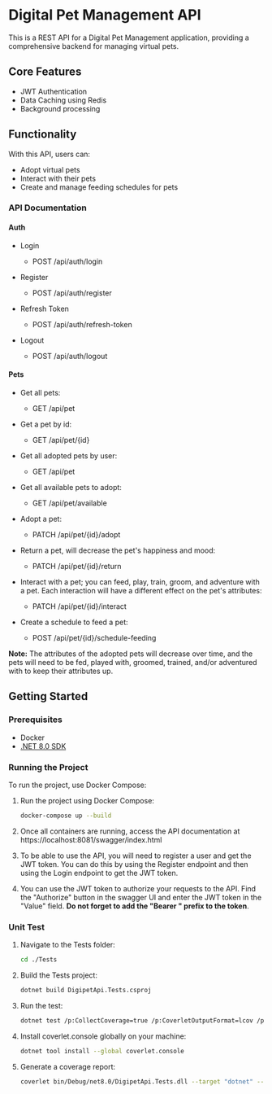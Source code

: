 # Digital Pet Management API

This is a REST API for a Digital Pet Management application, providing a comprehensive backend for managing virtual pets.

## Core Features

- JWT Authentication
- Data Caching using Redis
- Background processing

## Functionality

With this API, users can:

- Adopt virtual pets
- Interact with their pets
- Create and manage feeding schedules for pets

### API Documentation

#### Auth

- Login

  - POST /api/auth/login

- Register

  - POST /api/auth/register

- Refresh Token

  - POST /api/auth/refresh-token

- Logout
  - POST /api/auth/logout

#### Pets

- Get all pets:

  - GET /api/pet

- Get a pet by id:

  - GET /api/pet/{id}

- Get all adopted pets by user:

  - GET /api/pet

- Get all available pets to adopt:

  - GET /api/pet/available

- Adopt a pet:

  - PATCH /api/pet/{id}/adopt

- Return a pet, will decrease the pet's happiness and mood:

  - PATCH /api/pet/{id}/return

- Interact with a pet; you can feed, play, train, groom, and adventure with a pet. Each interaction will have a different effect on the pet's attributes:

  - PATCH /api/pet/{id}/interact

- Create a schedule to feed a pet:
  - POST /api/pet/{id}/schedule-feeding

**Note:** The attributes of the adopted pets will decrease over time, and the pets will need to be fed, played with, groomed, trained, and/or adventured with to keep their attributes up.

## Getting Started

### Prerequisites

- Docker
- [.NET 8.0 SDK](https://dotnet.microsoft.com/en-us/download/dotnet/8.0)

### Running the Project

To run the project, use Docker Compose:

1. Run the project using Docker Compose:

   ```bash
   docker-compose up --build
   ```

2. Once all containers are running, access the API documentation at https://localhost:8081/swagger/index.html

3. To be able to use the API, you will need to register a user and get the JWT token. You can do this by using the Register endpoint and then using the Login endpoint to get the JWT token.

4. You can use the JWT token to authorize your requests to the API. Find the "Authorize" button in the swagger UI and enter the JWT token in the "Value" field. **Do not forget to add the "Bearer " prefix to the token**.

### Unit Test

1. Navigate to the Tests folder:

   ```bash
   cd ./Tests
   ```

2. Build the Tests project:
   ```bash
   dotnet build DigipetApi.Tests.csproj
   ```
3. Run the test:
   ```bash
   dotnet test /p:CollectCoverage=true /p:CoverletOutputFormat=lcov /p:CoverletOutput=./lcov.info -v n
   ```
4. Install coverlet.console globally on your machine:
   ```bash
   dotnet tool install --global coverlet.console
   ```
5. Generate a coverage report:
   ```bash
   coverlet bin/Debug/net8.0/DigipetApi.Tests.dll --target "dotnet" --targetargs "test --no-build" --format lcov --output ./lcov.info
   ```
